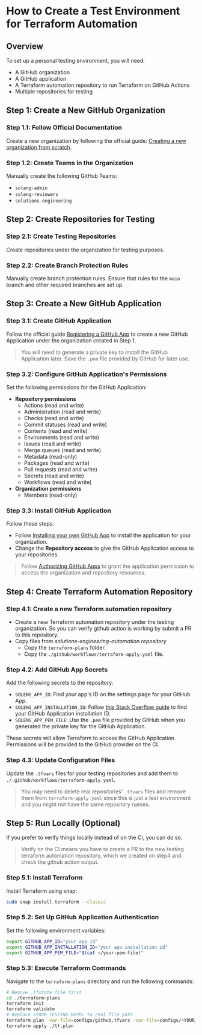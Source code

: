 # How to Create a Test Environment for Terraform Automation

## Overview

To set up a personal testing environment, you will need:

- A GitHub organization
- A GitHub application
- A Terraform automation repository to run Terraform on GitHub Actions
- Multiple repositories for testing

## Step 1: Create a New GitHub Organization

### Step 1.1: Follow Official Documentation

Create a new organization by following the official guide: [Creating a new organization from scratch](https://docs.github.com/en/organizations/collaborating-with-groups-in-organizations/creating-a-new-organization-from-scratch).

### Step 1.2: Create Teams in the Organization

Manually create the following GitHub Teams:

- `soleng-admin`
- `soleng-reviewers`
- `solutions-engineering`

## Step 2: Create Repositories for Testing

### Step 2.1: Create Testing Repositories

Create repositories under the organization for testing purposes.

### Step 2.2: Create Branch Protection Rules

Manually create branch protection rules. Ensure that rules for the `main` branch and other required branches are set up.

## Step 3: Create a New GitHub Application

### Step 3.1: Create GitHub Application

Follow the official guide [Registering a GitHub App](https://docs.github.com/en/apps/creating-github-apps/registering-a-github-app/registering-a-github-app) to create a new GitHub Application under the organization created in Step 1.

> You will need to generate a private key to install the GitHub Application later. Save the `.pem` file provided by GitHub for later use.

### Step 3.2: Configure GitHub Application's Permissions

Set the following permissions for the GitHub Application:

- **Repository permissions**
  - Actions (read and write)
  - Administration (read and write)
  - Checks (read and write)
  - Commit statuses (read and write)
  - Contents (read and write)
  - Environments (read and write)
  - Issues (read and write)
  - Merge queues (read and write)
  - Metadata (read-only)
  - Packages (read and write)
  - Pull requests (read and write)
  - Secrets (read and write)
  - Workflows (read and write)
- **Organization permissions**
  - Members (read-only)

### Step 3.3: Install GitHub Application

Follow these steps:

- Follow [Installing your own GitHub App](https://docs.github.com/en/apps/creating-github-apps/installing-a-github-app-from-your-personal-account) to install the application for your organization.
- Change the **Repository access** to give the GitHub Application access to your repositories.

> Follow [Authorizing GitHub Apps](https://docs.github.com/en/apps/using-github-apps/authorizing-github-apps#difference-between-authorization-and-installation) to grant the application permission to access the organization and repository resources.

## Step 4: Create Terraform Automation Repository

### Step 4.1: Create a new Terraform automation repository

- Create a new Terraform automation repository under the testing organization. So you can verify github action is working by submit a PR to this repository.
- Copy files from *solutions-engineering-automation repository*
    - Copy the `terraform-plans` folder.
    - Copy the `./github/workflows/terraform-apply.yaml` file.

### Step 4.2: Add GitHub App Secrets

Add the following secrets to the repository:

- `SOLENG_APP_ID`: Find your app's ID on the settings page for your GitHub App.
- `SOLENG_APP_INSTALLATION_ID`: Follow [this Stack Overflow guide](https://stackoverflow.com/questions/74462420/where-can-we-find-github-apps-installation-id) to find your GitHub Application installation ID.
- `SOLENG_APP_PEM_FILE`: Use the `.pem` file provided by GitHub when you generated the private key for the GitHub Application.

These secrets will allow Terraform to access the GitHub Application. Permissions will be provided to the GitHub provider on the CI.

### Step 4.3: Update Configuration Files

Update the `.tfvars` files for your testing repositories and add them to `./.github/workflows/terraform-apply.yaml`.

> You may need to delete real repositories' `.tfvars` files and remove them from `terraform-apply.yaml` since this is just a test environment and you might not have the same repository names.

## Step 5: Run Locally (Optional)

If you prefer to verify things locally instead of on the CI, you can do so.

> Verify on the CI means you have to create a PR to the new testing terraform automation repository, which we created on step4 and check the github action output.

### Step 5.1: Install Terraform

Install Terraform using snap:

```sh
sudo snap install terraform --classic
```

### Step 5.2: Set Up GitHub Application Authentication

Set the following environment variables:

```sh
export GITHUB_APP_ID="your app id"
export GITHUB_APP_INSTALLATION_ID="your app installation id"
export GITHUB_APP_PEM_FILE="$(cat ~/your-pem-file)"
```

### Step 5.3: Execute Terraform Commands

Navigate to the `terraform-plans` directory and run the following commands:

```sh
# Remove .tfstate file first
cd ./terraform-plans
terraform init
terraform validate
# Replace <YOUR_TESTING_REPO> to real file path
terraform plan -var-file=configs/github.tfvars -var-file=configs/<YOUR_TESTING_REPO>.tfvars -out ./tf.plan
terraform apply ./tf.plan
```
